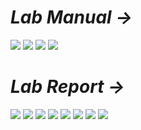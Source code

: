 # *Lab Manual →*

<img src="PNGs/Lab_08 - Introduction to Flip-flop and Registers-1.png">
<img src="PNGs/Lab_08 - Introduction to Flip-flop and Registers-2.png">
<img src="PNGs/Lab_08 - Introduction to Flip-flop and Registers-3.png">
<img src="PNGs/Lab_08 - Introduction to Flip-flop and Registers-4.png">

# *Lab Report →*

<img src="PNGs/Lab_Report_08 - Introduction to Flip-flop and Registers-1.png">
<img src="PNGs/Lab_Report_08 - Introduction to Flip-flop and Registers-2.png">
<img src="PNGs/Lab_Report_08 - Introduction to Flip-flop and Registers-3.png">
<img src="PNGs/Lab_Report_08 - Introduction to Flip-flop and Registers-4.png">
<img src="PNGs/Lab_Report_08 - Introduction to Flip-flop and Registers-5.png">
<img src="PNGs/Lab_Report_08 - Introduction to Flip-flop and Registers-6.png">
<img src="PNGs/Lab_Report_08 - Introduction to Flip-flop and Registers-7.png">
<img src="PNGs/Lab_Report_08 - Introduction to Flip-flop and Registers-8.png">


